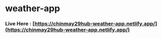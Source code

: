 # weather-app

### Live Here : [https://chinmay29hub-weather-app.netlify.app/](https://chinmay29hub-weather-app.netlify.app/)
